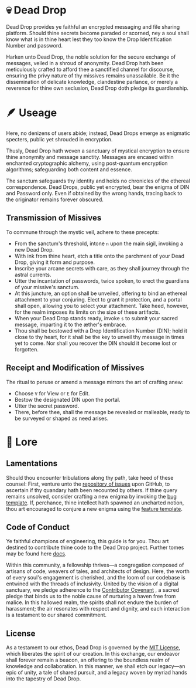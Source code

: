 # 💀 Dead Drop



Dead Drop provides ye faithful an encrypted messaging and file sharing platform. Should thine secrets become paraded or scorned, ney a soul shall know what is in thine heart lest they too know the Drop Identification Number and password.

Harken unto Dead Drop, the noble solution for the secure exchange of messages, veiled in a shroud of anonymity. Dead Drop hath been meticulously crafted to afford thee a sanctified channel for discourse, ensuring the privy nature of thy missives remains unassailable. Be it the dissemination of delicate knowledge, clandestine parlance, or merely a reverence for thine own seclusion, Dead Drop doth pledge its guardianship.


# 🪶 Useage

Here, no denizens of users abide; instead, Dead Drops emerge as enigmatic specters, public yet shrouded in encryption.

Thusly, Dead Drop hath woven a sanctuary of mystical encryption to ensure thine anonymity and message sanctity. Messages are encased within enchanted cryptographic alchemy, using post-quantum encryption algorithms; safeguarding both content and essence. 

The sanctum safeguards thy identity and holds no chronicles of the ethereal correspondence. Dead Drops, public yet encrypted, bear the enigma of DIN and Password only. Even if obtained by the wrong hands, tracing back to the originator remains forever obscured.

## Transmission of Missives

To commune through the mystic veil, adhere to these precepts:
- From the sanctum's threshold, intone `n` upon the main sigil, invoking a new Dead Drop.
- With ink from thine heart, etch a title onto the parchment of your Dead Drop, giving it form and purpose.
- Inscribe your arcane secrets with care, as they shall journey through the astral currents.
- Utter the incantation of passwords, twice spoken, to erect the guardians of your missive's sanctum.
- At this juncture, an option shall be unveiled, offering to bind an ethereal attachment to your conjuring. Elect to grant it protection, and a portal shall open, allowing you to select your attachment. Take heed, however, for the realm imposes its limits on the size of these artifacts.
- When your Dead Drop stands ready, invoke `s` to submit your sacred message, imparting it to the æther's embrace.
- Thou shall be bestowed with a Drop Identification Number (DIN); hold it close to thy heart, for it shall be the key to unveil thy message in times yet to come. Nor shall you recover the DIN should it become lost or forgotten.

## Receipt and Modification of Missives
The ritual to peruse or amend a message mirrors the art of crafting anew:
- Choose `V` for View or `E` for Edit.
- Bestow the designated DIN upon the portal.
- Utter the secret password.
- There, before thee, shall the message be revealed or malleable, ready to be surveyed or shaped as need arises.

# 📜 Lore
## Lamentations
Should thou encounter tribulations along thy path, take heed of these counsel:
First, venture unto the [repository of issues](https://github.com/Artemis-Holdings/dead-drop/issues) upon GitHub, to ascertain if thy quandary hath been recounted by others.
If thine query remains unsolved, consider crafting a new enigma by invoking the [bug template](https://github.com/TheMagicNacho/Silmarillion/issues/new?assignees=&labels=&template=bug_report.md&title=).
If, perchance, thine intellect hath spawned an uncharted notion, thou art encouraged to conjure a new enigma using the [feature template](https://github.com/TheMagicNacho/Silmarillion/issues/new?assignees=&labels=&template=feature_request.md&title=).

## Code of Conduct
Ye faithful champions of engineering, this guide is for you. Thou art destined to contribute thine code to the Dead Drop project.
Further tomes may be found here [docs](./docs).

Within this community, a fellowship thrives—a congregation composed of artisans of code, weavers of tales, and architects of design. Here, the worth of every soul's engagement is cherished, and the loom of our codebase is entwined with the threads of inclusivity.
United by the vision of a digital sanctuary, we pledge adherence to the [Contributor Covenant](https://www.contributor-covenant.org/)  , a sacred pledge that binds us to the noble cause of nurturing a haven free from malice. In this hallowed realm, the spirits shall not endure the burden of harassment; the air resonates with respect and dignity, and each interaction is a testament to our shared commitment.

## License
As a testament to our ethos, Dead Drop is governed by the [MIT License](https://mit-license.org/), which liberates the spirit of our creation. In this exchange, our endeavor shall forever remain a beacon, an offering to the boundless realm of knowledge and collaboration.
In this manner, we shall etch our legacy—an epic of unity, a tale of shared pursuit, and a legacy woven by myriad hands into the tapestry of Dead Drop.
